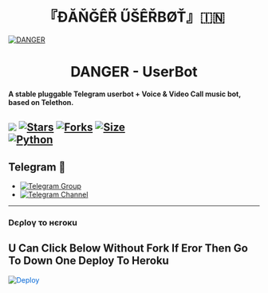 <h1 align="center">
<b> 『ĐĂŇĞÊŘ ŰŠÊŘBØŤ』🇮🇳 </b>
</h1>

[![DANGER](https://te.legra.ph/file/53282eea1bc89766b75a3.jpg)](https://github.com/GwGYT/GWG_X_USERBOT)

</p>
<h1 align="center">
  <b>DANGER - UserBot</b>
</h1>

<b>A stable pluggable Telegram userbot + Voice & Video Call music bot, based on Telethon.</b>
</h1>

[![](https://img.shields.io/badge/Danger-v0.5-blue)](#)
[![Stars](https://img.shields.io/github/stars/gwgyt/gwg_x_userbot?style=flat-square&color=yellow)](https://github.com/gwgyt/gwg_x_userbot/stargazers)
[![Forks](https://img.shields.io/github/forks/gwgyt/gwg_x_userbot?style=flat-square&color=orange)](https://github.com/gwgyt/gwg_x_userbot/fork)
[![Size](https://img.shields.io/github/repo-size/gwgyt/gwg_x_userbot?style=flat-square&color=green)](https://github.com/gwgyt/gwg_x_userbot/)   
[![Python](https://img.shields.io/badge/Python-v3.10.2-blue)](https://www.python.org/)
------
## Telegram 🏪
- [![Telegram Group](https://img.shields.io/badge/Telegram-Group-brightgreen)](https://t.me/danger_userbot_support)
- [![Telegram Channel](https://img.shields.io/badge/Telegram-Channel-brightgreen)](https://t.me/official_danger_userbot)
------
<h3> Dєρlογ το нєrοκu </h3>

## U Can Click Below Without Fork If Eror Then Go To Down One Deploy To Heroku

<a href="https://heroku.com/deploy/" rel="nofollow" style="background-color: initial; box-sizing: border-box; color: #0366d6; text-decoration-line: none;"><img alt="Deploy" data-canonical-src="https://www.herokucdn.com/deploy/button.svg" src="https://camo.githubusercontent.com/83b0e95b38892b49184e07ad572c94c8038323fb/68747470733a2f2f7777772e6865726f6b7563646e2e636f6d2f6465706c6f792f627574746f6e2e737667" style="border-style: none; box-sizing: initial; max-width: 100%;" /></a></div>
</a>
